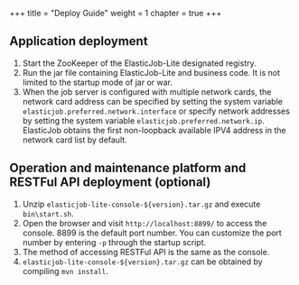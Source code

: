+++
title = "Deploy Guide"
weight = 1
chapter = true
+++

## Application deployment

1. Start the ZooKeeper of the ElasticJob-Lite designated registry.
1. Run the jar file containing ElasticJob-Lite and business code. It is not limited to the startup mode of jar or war.
1. When the job server is configured with multiple network cards, the network card address can be specified by setting the system variable `elasticjob.preferred.network.interface`
or specify network addresses by setting the system variable `elasticjob.preferred.network.ip`. ElasticJob obtains the first non-loopback available IPV4 address in the network card list by default.

## Operation and maintenance platform and RESTFul API deployment (optional)

1. Unzip `elasticjob-lite-console-${version}.tar.gz` and execute `bin\start.sh`.
1. Open the browser and visit `http://localhost:8899/` to access the console. 8899 is the default port number. You can customize the port number by entering `-p` through the startup script.
1. The method of accessing RESTFul API is the same as the console.
1. `elasticjob-lite-console-${version}.tar.gz` can be obtained by compiling `mvn install`.

